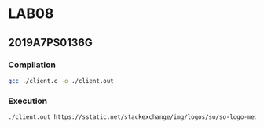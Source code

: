 # LAB08
## 2019A7PS0136G


### Compilation

```bash
gcc ./client.c -o ./client.out
```

### Execution

```bash
./client.out https://sstatic.net/stackexchange/img/logos/so/so-logo-med.png
```
